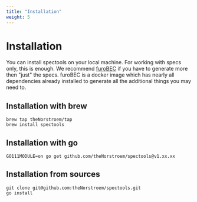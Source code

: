 ```yaml
---
title: "Installation"
weight: 5
---
```



# Installation
You can install spectools on your local machine. For working with specs only, this is enough. 
We recommend [furoBEC](/docs/tools/BEC/) if you have to generate more then "just" the specs. furoBEC is a
docker image which has nearly all dependencies already installed to generate all the additional things you may need to.

## Installation with brew
    brew tap theNorstroem/tap
    brew install spectools

## Installation with go
    GO111MODULE=on go get github.com/theNorstroem/spectools@v1.xx.xx

## Installation from sources
    git clone git@github.com:theNorstroem/spectools.git
    go install
